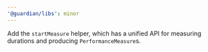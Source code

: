 ```yaml
---
'@guardian/libs': minor
---
```


Add the `startMeasure` helper, which has a unified API for measuring durations
and producing `PerformanceMeasure`s.
